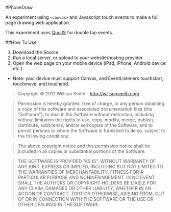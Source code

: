 #PhoneDraw

An experiment using `<canvas>` and Javascript touch events to make a full page drawing web application.

This experiment uses [QuoJS](http://quojs.tapquo.com/) for double tap events.


##How To Use
1. Download the Source
2. Run a local server, or upload to your website/hosting provider
3. Open the web page on your mobile device (iPad, iPhone, Android device etc.)
 * Note: your device must support Canvas, and EventListeners touchstart, touchmove, and touchend.
 
>Copyright &copy; <!--(C) --> 2012 Willson Smith - http://willsonsmith.com
 
>Permission is hereby granted, free of charge, to any person obtaining a copy of this software and associated documentation files (the "Software"), to deal in the Software without restriction, including without limitation the rights to use, copy, modify, merge, publish, distribute, sublicense, and/or sell copies of the Software, and to permit persons to whom the Software is furnished to do so, subject to the following conditions:
 
>The above copyright notice and this permission notice shall be included in all copies or substantial portions of the Software.
 
>THE SOFTWARE IS PROVIDED "AS IS", WITHOUT WARRANTY OF ANY KIND, EXPRESS OR IMPLIED, INCLUDING BUT NOT LIMITED TO THE WARRANTIES OF MERCHANTABILITY, FITNESS FOR A PARTICULAR PURPOSE AND NONINFRINGEMENT. IN NO EVENT SHALL THE AUTHORS OR COPYRIGHT HOLDERS BE LIABLE FOR ANY CLAIM, DAMAGES OR OTHER LIABILITY, WHETHER IN AN ACTION OF CONTRACT, TORT OR OTHERWISE, ARISING FROM, OUT OF OR IN CONNECTION WITH THE SOFTWARE OR THE USE OR OTHER DEALINGS IN THE SOFTWARE.